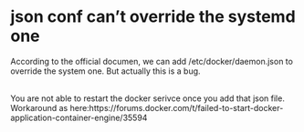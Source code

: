 #  json conf can’t override the systemd one 
According to the official documen, we can add /etc/docker/daemon.json to override the system one. But actually this is a bug.

<br>
You are not able to restart the docker serivce once you add that json file.
<br>
Workaround as here:https://forums.docker.com/t/failed-to-start-docker-application-container-engine/35594